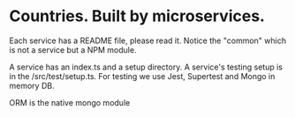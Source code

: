# Countries. Built by microservices.

Each service has a README file, please read it.
Notice the "common" which is not a service but a NPM module.

A service has an index.ts and a setup directory.
A service's testing setup is in the /src/test/setup.ts.
For testing we use Jest, Supertest and Mongo in memory DB.

ORM is the native mongo module